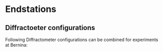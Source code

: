 # Endstations

## Diffractoeter configurations
Following Diffractometer configurations can be combined for experiments at Bernina:
